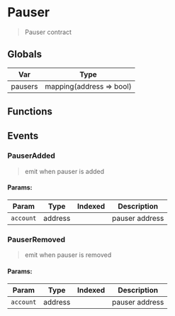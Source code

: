 # Pauser



> Pauser contract

## Globals
| Var | Type |
| --- | --- |
| pausers | mapping(address => bool) |

## Functions

## Events

### PauserAdded

> emit when pauser is added

  
#### Params:
| Param | Type | Indexed | Description |
| --- | --- | :---: | --- |
|`account` | address |  | pauser address
### PauserRemoved

> emit when pauser is removed

  
#### Params:
| Param | Type | Indexed | Description |
| --- | --- | :---: | --- |
|`account` | address |  | pauser address
